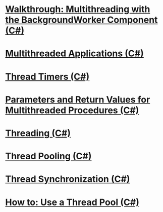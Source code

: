 # [Walkthrough: Multithreading with the BackgroundWorker Component (C#)](walkthrough-multithreading-with-the-backgroundworker-component.md)
# [Multithreaded Applications (C#)](multithreaded-applications.md)
# [Thread Timers (C#)](thread-timers.md)
# [Parameters and Return Values for Multithreaded Procedures (C#)](parameters-and-return-values-for-multithreaded-procedures.md)
# [Threading (C#)](index.md)
# [Thread Pooling (C#)](thread-pooling.md)
# [Thread Synchronization (C#)](thread-synchronization.md)
# [How to: Use a Thread Pool (C#)](how-to-use-a-thread-pool.md)
